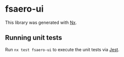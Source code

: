 # fsaero-ui

This library was generated with [Nx](https://nx.dev).

## Running unit tests

Run `nx test fsaero-ui` to execute the unit tests via [Jest](https://jestjs.io).
